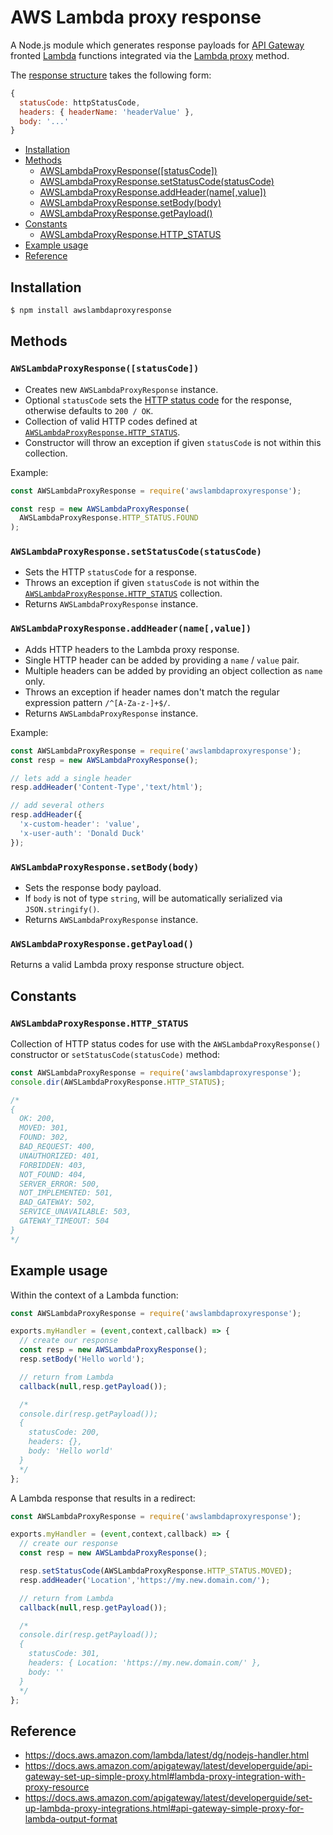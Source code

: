 # AWS Lambda proxy response

A Node.js module which generates response payloads for [API Gateway](https://aws.amazon.com/api-gateway/) fronted [Lambda](https://aws.amazon.com/lambda/) functions integrated via the [Lambda proxy](https://docs.aws.amazon.com/apigateway/latest/developerguide/api-gateway-set-up-simple-proxy.html#lambda-proxy-integration-with-proxy-resource) method.

The [response structure](https://docs.aws.amazon.com/apigateway/latest/developerguide/set-up-lambda-proxy-integrations.html#api-gateway-simple-proxy-for-lambda-output-format) takes the following form:

```js
{
  statusCode: httpStatusCode,
  headers: { headerName: 'headerValue' },
  body: '...'
}
```

- [Installation](#installation)
- [Methods](#methods)
	- [AWSLambdaProxyResponse([statusCode])](#awslambdaproxyresponsestatuscode)
	- [AWSLambdaProxyResponse.setStatusCode(statusCode)](#awslambdaproxyresponsesetstatuscodestatuscode)
	- [AWSLambdaProxyResponse.addHeader(name[,value])](#awslambdaproxyresponseaddheadernamevalue)
	- [AWSLambdaProxyResponse.setBody(body)](#awslambdaproxyresponsesetbodybody)
	- [AWSLambdaProxyResponse.getPayload()](#awslambdaproxyresponsegetpayload)
- [Constants](#constants)
	- [AWSLambdaProxyResponse.HTTP_STATUS](#awslambdaproxyresponsehttp_status)
- [Example usage](#example-usage)
- [Reference](#reference)

## Installation

```sh
$ npm install awslambdaproxyresponse
```

## Methods

### `AWSLambdaProxyResponse([statusCode])`

- Creates new `AWSLambdaProxyResponse` instance.
- Optional `statusCode` sets the [HTTP status code](https://en.wikipedia.org/wiki/List_of_HTTP_status_codes) for the response, otherwise defaults to `200 / OK`.
- Collection of valid HTTP codes defined at [`AWSLambdaProxyResponse.HTTP_STATUS`](#awslambdaproxyresponsehttp_status).
- Constructor will throw an exception if given `statusCode` is not within this collection.

Example:

```js
const AWSLambdaProxyResponse = require('awslambdaproxyresponse');

const resp = new AWSLambdaProxyResponse(
  AWSLambdaProxyResponse.HTTP_STATUS.FOUND
);
```

### `AWSLambdaProxyResponse.setStatusCode(statusCode)`

- Sets the HTTP `statusCode` for a response.
- Throws an exception if given `statusCode` is not within the [`AWSLambdaProxyResponse.HTTP_STATUS`](#awslambdaproxyresponsehttp_status) collection.
- Returns `AWSLambdaProxyResponse` instance.

### `AWSLambdaProxyResponse.addHeader(name[,value])`

- Adds HTTP headers to the Lambda proxy response.
- Single HTTP header can be added by providing a `name` / `value` pair.
- Multiple headers can be added by providing an object collection as `name` only.
- Throws an exception if header names don't match the regular expression pattern `/^[A-Za-z-]+$/`.
- Returns `AWSLambdaProxyResponse` instance.

Example:

```js
const AWSLambdaProxyResponse = require('awslambdaproxyresponse');
const resp = new AWSLambdaProxyResponse();

// lets add a single header
resp.addHeader('Content-Type','text/html');

// add several others
resp.addHeader({
  'x-custom-header': 'value',
  'x-user-auth': 'Donald Duck'
});
```

### `AWSLambdaProxyResponse.setBody(body)`

- Sets the response body payload.
- If `body` is not of type `string`, will be automatically serialized via `JSON.stringify()`.
- Returns `AWSLambdaProxyResponse` instance.

### `AWSLambdaProxyResponse.getPayload()`

Returns a valid Lambda proxy response structure object.

## Constants

### `AWSLambdaProxyResponse.HTTP_STATUS`

Collection of HTTP status codes for use with the `AWSLambdaProxyResponse()` constructor or `setStatusCode(statusCode)` method:

```js
const AWSLambdaProxyResponse = require('awslambdaproxyresponse');
console.dir(AWSLambdaProxyResponse.HTTP_STATUS);

/*
{
  OK: 200,
  MOVED: 301,
  FOUND: 302,
  BAD_REQUEST: 400,
  UNAUTHORIZED: 401,
  FORBIDDEN: 403,
  NOT_FOUND: 404,
  SERVER_ERROR: 500,
  NOT_IMPLEMENTED: 501,
  BAD_GATEWAY: 502,
  SERVICE_UNAVAILABLE: 503,
  GATEWAY_TIMEOUT: 504
}
*/
```

## Example usage

Within the context of a Lambda function:

```js
const AWSLambdaProxyResponse = require('awslambdaproxyresponse');

exports.myHandler = (event,context,callback) => {
  // create our response
  const resp = new AWSLambdaProxyResponse();
  resp.setBody('Hello world');

  // return from Lambda
  callback(null,resp.getPayload());

  /*
  console.dir(resp.getPayload());
  {
    statusCode: 200,
    headers: {},
    body: 'Hello world'
  }
  */
};
```

A Lambda response that results in a redirect:

```js
const AWSLambdaProxyResponse = require('awslambdaproxyresponse');

exports.myHandler = (event,context,callback) => {
  // create our response
  const resp = new AWSLambdaProxyResponse();

  resp.setStatusCode(AWSLambdaProxyResponse.HTTP_STATUS.MOVED);
  resp.addHeader('Location','https://my.new.domain.com/');

  // return from Lambda
  callback(null,resp.getPayload());

  /*
  console.dir(resp.getPayload());
  {
    statusCode: 301,
    headers: { Location: 'https://my.new.domain.com/' },
    body: ''
  }
  */
};
```

## Reference

- https://docs.aws.amazon.com/lambda/latest/dg/nodejs-handler.html
- https://docs.aws.amazon.com/apigateway/latest/developerguide/api-gateway-set-up-simple-proxy.html#lambda-proxy-integration-with-proxy-resource
- https://docs.aws.amazon.com/apigateway/latest/developerguide/set-up-lambda-proxy-integrations.html#api-gateway-simple-proxy-for-lambda-output-format
